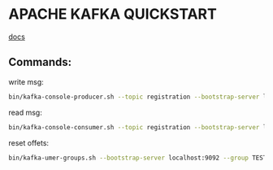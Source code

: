 # APACHE KAFKA QUICKSTART
[docs](https://kafka.apache.org/quickstart)

## Commands:
write msg:
```bash
bin/kafka-console-producer.sh --topic registration --bootstrap-server localhost:9092
```

read msg:
```bash
bin/kafka-console-consumer.sh --topic registration --bootstrap-server localhost:9092 --consumer-property auto.offset.reset=earliest --group TEST
```

reset offets:
```bash
bin/kafka-umer-groups.sh --bootstrap-server localhost:9092 --group TEST --reset-offsets --to-earliest --topic registration --execute
```
